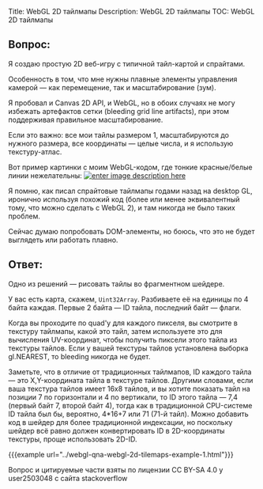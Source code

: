 Title: WebGL 2D тайлмапы
Description: WebGL 2D тайлмапы
TOC: WebGL 2D тайлмапы

## Вопрос:

Я создаю простую 2D веб-игру с типичной тайл-картой и спрайтами.

Особенность в том, что мне нужны плавные элементы управления камерой — как перемещение, так и масштабирование (зум).

Я пробовал и Canvas 2D API, и WebGL, но в обоих случаях не могу избежать артефактов сетки (bleeding grid line artifacts), при этом поддерживая правильное масштабирование.

Если это важно: все мои тайлы размером 1, масштабируются до нужного размера, все координаты — целые числа, и я использую текстуру-атлас.

Вот пример картинки с моим WebGL-кодом, где тонкие красные/белые линии нежелательны:
[![enter image description here][1]][1]

  [1]: https://i.stack.imgur.com/ZziiR.png

Я помню, как писал спрайтовые тайлмапы годами назад на desktop GL, иронично используя похожий код (более или менее эквивалентный тому, что можно сделать с WebGL 2), и там никогда не было таких проблем.

Сейчас думаю попробовать DOM-элементы, но боюсь, что это не будет выглядеть или работать плавно.

## Ответ:

Одно из решений — рисовать тайлы во фрагментном шейдере.

У вас есть карта, скажем, `Uint32Array`. Разбиваете её на единицы по 4 байта каждая. Первые 2 байта — ID тайла, последний байт — флаги.

Когда вы проходите по quad'у для каждого пикселя, вы смотрите в текстуру тайлмапы, какой это тайл, затем используете это для вычисления UV-координат, чтобы получить пиксели этого тайла из текстуры тайлов. Если у вашей текстуры тайлов установлена выборка gl.NEAREST, то bleeding никогда не будет.

Заметьте, что в отличие от традиционных тайлмапов, ID каждого тайла — это X,Y-координата тайла в текстуре тайлов. Другими словами, если ваша текстура тайлов имеет 16x8 тайлов, и вы хотите показать тайл на позиции 7 по горизонтали и 4 по вертикали, то ID этого тайла — 7,4 (первый байт 7, второй байт 4), тогда как в традиционной CPU-системе ID тайла был бы, вероятно, 4*16+7 или 71 (71-й тайл). Можно добавить код в шейдер для более традиционной индексации, но поскольку шейдер всё равно должен конвертировать ID в 2D-координаты текстуры, проще использовать 2D-ID.

{{{example url="../webgl-qna-webgl-2d-tilemaps-example-1.html"}}}

<div class="so">
  <div>Вопрос и цитируемые части взяты по лицензии CC BY-SA 4.0 у
    <a data-href="https://stackoverflow.com/users/2503048">user2503048</a>
    с сайта
    <a data-href="https://stackoverflow.com/questions/53462726">stackoverflow</a>
  </div>
</div> 